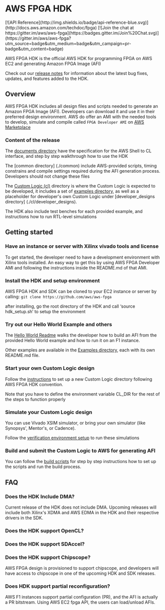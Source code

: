# AWS FPGA HDK
<span style="display: inline-block;">
[![API Reference](http://img.shields.io/badge/api-reference-blue.svg)](http://docs.aws.amazon.com/techdoc/fpga)
[![Join the chat at https://gitter.im/aws/aws-fpga](https://badges.gitter.im/Join%20Chat.svg)](https://gitter.im/aws/aws-fpga?utm_source=badge&utm_medium=badge&utm_campaign=pr-badge&utm_content=badge)


AWS FPGA HDK is the official AWS HDK for programming FPGA on AWS EC2 and generating Amazon FPGA Image (AFI)

Check out our [release notes](./release_notes.md) for information about the latest bug fixes, updates, and features added to the HDK.

## Overview

AWS FPGA HDK includes all design files and scripts needed to generate an Amazon FPGA Image (AFI). Developers can download it and use it in their preferred design environment. AWS do offer an AMI with the needed tools to develop, simulate and compile called `FPGA Developer AMI`  on [AWS Marketplace](https://aws.amazon.com/marketplace) 

### Content of the release

The [documents directory](./docs) have the specification for the AWS Shell to CL interface, and step by step walkthrough how to use the HDK

The [common directory] (./common) include AWS-provided scripts, timing constrains and compile settings required during the AFI generation process. Developers should not change these files

The [Custom Logic (cl)](./cl) directory is where the Custom Logic is expected to be developed, it includes a set of [examples directory](./cl/examples), as well as a placeholder for developer's own Custom Logic under [developer_designs directory] (./cl/developer_designs).  

The HDK also include test benches for each provided example, and instructions how to run RTL-level simulations

## Getting started 

### Have an instance or server with Xilinx vivado tools and license

To get started, the developer need to have a development environment with Xilinx tools installed. An easy way to get this by using AWS FPGA Developer AMI and following the instructions inside the README.md of that AMI.

### Install the HDK and setup environment

AWS FPGA HDK and SDK can be cloned to your EC2 instance or server by calling:
  `git clone https://github.com/aws/aws-fpga`

after installing, go the root directory of the HDK and call ‘source hdk_setup.sh’ to setup the environment

### Try out our Hello World Example and others

The [Hello World Readme](./cl/examples/cl_hello_world/README.md) walks the developer how to build an AFI from the provided Hello World example and how to run it on an F1 instance.

Other examples are available in the [Examples directory](./cl/examples), each with its own README.md file.

### Start your own Custom Logic design

Follow the [instructions](./cl/developer_designs/README.md) to set up a new Custom Logic directory following AWS FPGA HDK convention.

Note that you have to define the environment variable CL_DIR for the rest of the steps to function properly

### Simulate your Custom Logic design

You can use Vivado XSIM simulator, or bring your own simulator (like Synopsys', Mentor's, or Cadence).

Follow the [verification environment setup](.TBD) to run these simulations

### Build and submit the Custom Logic to AWS for generating AFI

You can follow the [build scripts](./common/shell_latest/build/README.md) for step by step instructions how to set up the scripts and run the build process.

## FAQ

### Does the HDK Include DMA?
Current release of the HDK does not include DMA. Upcoming releases will include both Xilinx's XDMA and AWS EDMA in the HDK and their respective drivers in the SDK.

### Does the HDK support OpenCL?

### Does the HDK support SDAccel?

### Does the HDK support Chipscope?
AWS FPGA design is provisioned to support chipscope, and developers will have access to chipscope in one of the upcoming HDK and SDK releases.

### Does HDK support partial reconfiguration?
AWS F1 instances support partial configuration (PR), and the AFI is actually a PR bitstream. Using AWS EC2 fpga API, the users can load/unload AFIs.



